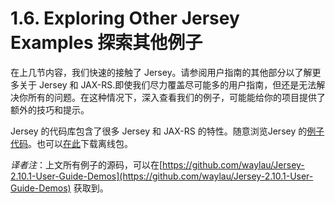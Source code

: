 1.6. Exploring Other Jersey Examples 探索其他例子
========================


在上几节内容，我们快速的接触了 Jersey。请参阅用户指南的其他部分以了解更多关于 Jersey 和 JAX-RS.即使我们尽力覆盖尽可能多的用户指南，但还是无法解决你所有的问题。在这种情况下，深入查看我们的例子，可能能给你的项目提供了额外的技巧和提示。

Jersey 的代码库包含了很多 Jersey 和 JAX-RS 的特性。随意浏览Jersey 的[例子代码](https://github.com/jersey/jersey/tree/2.10.1/examples)。也可以[在此](https://maven.java.net/content/repositories/releases/org/glassfish/jersey/bundles/jersey-examples/2.10.1/)下载离线包。

*译者注*：上文所有例子的源码，可以在[https://github.com/waylau/Jersey-2.10.1-User-Guide-Demos](https://github.com/waylau/Jersey-2.10.1-User-Guide-Demos) 获取到。